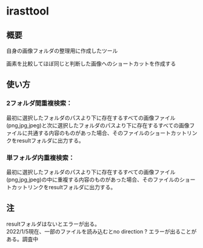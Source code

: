 # irasttool
## 概要
自身の画像フォルダの整理用に作成したツール

画素を比較してほぼ同じと判断した画像へのショートカットを作成する
## 使い方
### 2フォルダ間重複検索：  
最初に選択したフォルダのパスより下に存在するすべての画像ファイル(png,jpg,jpeg)と次に選択したフォルダのパスより下に存在するすべての画像ファイルに共通する内容のものがあった場合、そのファイルのショートカットリンクをresultフォルダに出力する。  
### 単フォルダ内重複検索：  
最初に選択したフォルダのパスより下に存在するすべての画像ファイル(png,jpg,jpeg)の中に重複する内容のものがあった場合、そのファイルのショートカットリンクをresultフォルダに出力する。  
## 注  
resultフォルダはないとエラーが出る。  
2022/1/5現在、一部のファイルを読み込むとno direction ? エラーが出ることがある。調査中  
